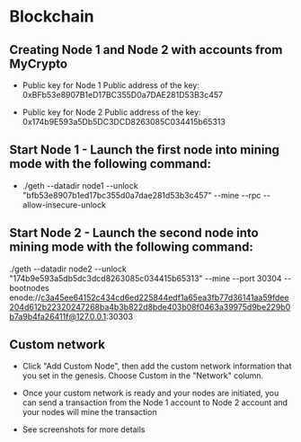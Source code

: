 # Blockchain

## Creating Node 1 and Node 2 with accounts from MyCrypto
- Public key for Node 1
Public address of the key:   0xBFb53e8907B1eD17BC355D0a7DAE281D53B3c457

- Public key for Node 2
Public address of the key:   0x174b9E593a5Db5DC3DCD8263085C034415b65313

## Start Node 1 - Launch the first node into mining mode with the following command:
-   ./geth --datadir node1 --unlock "bfb53e8907b1ed17bc355d0a7dae281d53b3c457" --mine --rpc --allow-insecure-unlock


## Start Node 2 - Launch the second node into mining mode with the following command:
./geth --datadir node2 --unlock "174b9e593a5db5dc3dcd8263085c034415b65313" --mine --port 30304 --bootnodes enode://c3a45ee64152c434cd6ed225844edf1a65ea3fb77d36141aa59fdee204d612b22320247268ba4b3b822d8bde403b08f0463a39975d9be229b0b7a9b4fa26411f@127.0.0.1:30303

## Custom network 
- Click "Add Custom Node", then add the custom network information that you set in the genesis. Choose Custom in the "Network" column.

- Once your custom network is ready and your nodes are initiated, you can send a transaction from the Node 1 account to Node 2 account and your nodes will mine the transaction

- See screenshots for more details